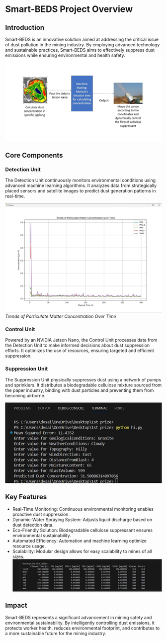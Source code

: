 # Smart-BEDS Project Overview

## Introduction
Smart-BEDS is an innovative solution aimed at addressing the critical issue of dust pollution in the mining industry. By employing advanced technology and sustainable practices, Smart-BEDS aims to effectively suppress dust emissions while ensuring environmental and health safety.
![Project Workflow](https://github.com/Tharaniesh3/Moongdal/blob/main/Img7.jfif)

## Core Components

### Detection Unit
The Detection Unit continuously monitors environmental conditions using advanced machine learning algorithms. It analyzes data from strategically placed sensors and satellite images to predict dust generation patterns in real-time.

![Trends of Particulate Matter Concentration Over Time](https://github.com/Tharaniesh3/Moongdal/blob/main/Img4.jfif)
*Trends of Particulate Matter Concentration Over Time*

### Control Unit
Powered by an NVIDIA Jetson Nano, the Control Unit processes data from the Detection Unit to make informed decisions about dust suppression efforts. It optimizes the use of resources, ensuring targeted and efficient suppression.

### Suppression Unit
The Suppression Unit physically suppresses dust using a network of pumps and sprinklers. It distributes a biodegradable cellulose mixture sourced from the paper industry, binding with dust particles and preventing them from becoming airborne.

![Mean Squared Error Calculation](https://github.com/Tharaniesh3/Moongdal/blob/main/Img1.jfif)

## Key Features

- Real-Time Monitoring: Continuous environmental monitoring enables proactive dust suppression.
- Dynamic-Water Spraying System: Adjusts liquid discharge based on dust detection data.
- Eco-Friendly Solution: Biodegradable cellulose suppressant ensures environmental sustainability.
- Automated Efficiency: Automation and machine learning optimize resource usage.
- Scalability: Modular design allows for easy scalability to mines of all sizes.
![Descriptive Statistics](https://github.com/Tharaniesh3/Moongdal/blob/main/Img6.jfif)


## Impact
Smart-BEDS represents a significant advancement in mining safety and environmental sustainability. By intelligently controlling dust emissions, it protects worker health, reduces environmental footprint, and contributes to a more sustainable future for the mining industry.
